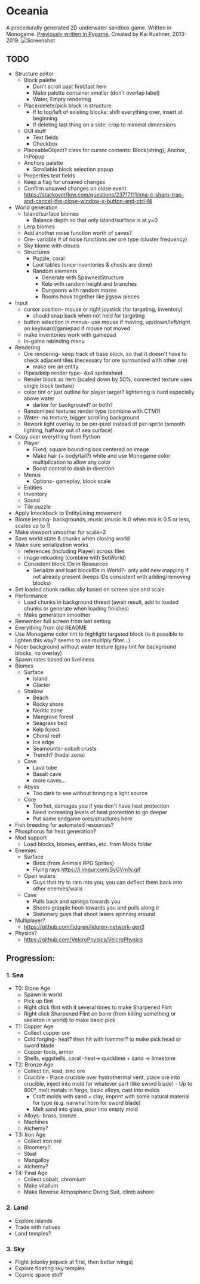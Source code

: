Oceania
==
A procedurally generated 2D underwater sandbox game.
Written in Monogame. [Previously written in Pygame.](https://github.com/kaikue/Oceania)
Created by Kai Kuehner, 2013-2019.
![Screenshot](https://i.imgur.com/i0RLh7r.png)

TODO
--
- Structure editor
	- Block palette
		- Don't scroll past first/last item
		- Make palette container smaller (don't overlap label)
		- Water, Empty rendering
	- Place/delete/pick block in structure
		- If to top/left of existing blocks: shift everything over, insert at beginning
		- If deleting last thing on a side: crop to minimal dimensions
	- GUI stuff
		- Text fields
		- Checkbox
	- PlaceableObject? class for cursor contents: Block(string), Anchor, InPopup
	- Anchors palette
		- Scrollable block selection popup
	- Properties text fields
	- Keep a flag for unsaved changes
	- Confirm unsaved changes on close event https://stackoverflow.com/questions/23717111/xna-c-sharp-trap-and-cancel-the-close-window-x-button-and-ctrl-f4
- World generation
	- Island/surface biomes
		- Balance depth so that only island/surface is at y=0
	- Lerp biomes
	- Add another noise function worth of caves?
	- Ore- variable # of noise functions per ore type (cluster frequency)
	- Sky biome with clouds
	- Structures
		- Puzzle, coral
		- Loot tables (once inventories & chests are done)
		- Random elements
			- Generate with SpawnedStructure
			- Kelp with random height and branches
			- Dungeons with random mazes
			- Rooms hook together like jigsaw pieces
- Input
	- cursor position- mouse or right joystick (for targeting, inventory)
		- should snap back when not held for targeting
	- button selection in menus- use mouse if moving, up/down/left/right on keyboard/gamepad if mouse not moved
	- make inventories work with gamepad
	- In-game rebinding menu
- Rendering
	- Ore rendering- keep track of base block, so that it doesn't have to check adjacent tiles (necessary for ore surrounded with other ore)
		- make ore an entity
	- Pipes/kelp render type- 4x4 spritesheet
	- Render block as item (scaled down by 50%, connected texture uses single block texture)
	- color tint or just outline for player target? lightening is hard especially above water
		- darker for background? or both?
	- Randomized textures render type (combine with CTM?)
	- Water- no texture, bigger scrolling background
	- Rework light overlay to be per-pixel instead of per-sprite (smooth lighting, halfway out of sea surface)
- Copy over everything from Python
	- Player
		- Fixed, square bounding box centered on image
		- Make hair (+ body/tail?) white and use Monogame color multiplication to allow any color
		- Boost control to dash in direction
	- Menus
		- Options- gameplay, block scale
	- Entities
	- Inventory
	- Sound
	- Tile puzzle
- Apply knockback to EntityLiving movement
- Biome lerping- backgrounds, music (music is 0 when mix is 0.5 or less, scales up to 1)
- Make viewport smoother for scale=2
- Save world state & chunks when closing world
- Make sure serialization works
	- references (including Player) across files
	- image reloading (combine with SetWorld)
	- Consistent block IDs in Resources
		- Serialize and load blockIDs in World?- only add new mapping if not already present (keeps IDs consistent with adding/removing blocks)
- Set loaded chunk radius x&y based on screen size and scale
- Performance
	- Load chunks in background thread (await result, add to loaded chunks or generate when loading finishes)
	- Make generation smoother
- Remember full screen from last setting
- Everything from old README
- Use Monogame color tint to highlight targeted block (is it possible to lighten this way? seems to use multiply filter...)
- Nicer background without water texture (gray tint for background blocks, no overlay)
- Spawn rates based on liveliness
- Biomes
	- Surface
		- Island
		- Glacier
	- Shallow
		- Beach
		- Rocky shore
		- Neritic zone
		- Mangrove forest
		- Seagrass bed
		- Kelp forest
		- Choral reef
		- Ice edge
		- Seamounts- cobalt crusts
		- Trench? (hadal zone)
	- Cave
		- Lava tube
		- Basalt cave
		- more caves...
	- Abyss
		- Too dark to see without bringing a light source
	- Core
		- Too hot, damages you if you don't have heat protection
		- Need increasing levels of heat protection to go deeper
		- Put some endgame ores/structures here
- Fish breeding for automated resources?
- Phosphorus for heat generation?
- Mod support
	- Load blocks, biomes, entities, etc. from Mods folder
- Enemies
	- Surface
		- Birds (from Animals RPG Sprites)
		- Flying rays https://i.imgur.com/SyGVm1y.gif
	- Open waters
		- Guys that try to ram into you, you can deflect them back into other enemies/walls
	- Cave
		- Pulls back and springs towards you
		- Shoots grapple hook towards you and pulls along it
		- Stationary guys that shoot lasers spinning around
- Multiplayer?
	- https://github.com/lidgren/lidgren-network-gen3
- Physics?
	- https://github.com/VelcroPhysics/VelcroPhysics

Progression:
--
### 1. Sea
- T0: Stone Age
    - Spawn in world
    - Pick up flint
    - Right click flint with it several times to make Sharpened Flint
    - Right click Sharpened Flint on bone (from killing something or skeleton in world) to make basic pick
- T1: Copper Age
    - Collect copper ore
    - Cold forging- heat? then hit with hammer? to make pick head or sword blade
    - Copper tools, armor
    - Shells, eggshells, coral -heat-> quicklime + sand -> limestone
- T2: Bronze Age
    - Collect tin, lead, zinc ore
    - Crucible
            - Place crucible over hydrothermal vent, place ore into crucible, inject into mold for whatever part (like sword blade)
            - Up to 800°, melt metals in forge, basic alloys, cast into molds
        - Craft molds with sand + clay, imprint with some natural material for type (e.g. narwhal horn for sword blade)
        - Melt sand into glass, pour into empty mold
    - Alloys- brass, bronze
    - Machines
    - Alchemy?
- T3: Iron Age
    - Collect iron ore
    - Bloomery?
    - Steel
    - Mangalloy
    - Alchemy?
- T4: Final Age
    - Collect cobalt, chromium
    - Make vitallum
    - Make Reverse Atmospheric Diving Suit, climb ashore
### 2. Land
- Explore islands
- Trade with natives
- Land temples?
### 3. Sky
- Flight (clunky jetpack at first, then better wings)
- Explore floating sky temples
- Cosmic space stuff